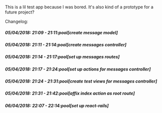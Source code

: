 This is a lil test app because I was bored. It's also kind of a prototype for a future project?


Changelog:

##### 05/04/2018: 21:09 - 21:11:pool[create message model]

##### 05/04/2018: 21:11 - 21:14:pool[create messages controller]

##### 05/04/2018: 21:14 - 21:17:pool[set up messages routes]

##### 05/04/2018: 21:17 - 21:24:pool[set up actions for messages controller]

##### 05/04/2018: 21:24 - 21:31:pool[create test views for messages controller]

##### 05/04/2018: 21:31 - 21:42:pool[affix index action as root route]

##### 06/04/2018: 22:07 - 22:14:pool[set up react-rails]
